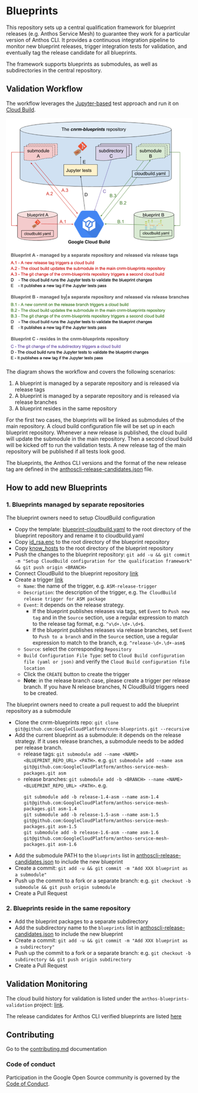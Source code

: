 # Blueprints

This repository sets up a central qualification framework for blueprint releases
(e.g. Anthos Service Mesh) to guarantee they work for a particular version of Anthos CLI.
It provides a continuous integration pipeline to monitor new blueprint releases,
trigger integration tests for validation, and eventually tag the release candidate
for all blueprints.

The framework supports blueprints as submodules, as well as subdirectories in the central repository.

## Validation Workflow

The workflow leverages the [Jupyter-based]((https://jupyter.org/)) test approach and
run it on [Cloud Build](https://cloud.google.com/cloud-build/docs).

![workflow image](docs/images/workflow.png)

The diagram shows the workflow and covers the following scenarios:
1. A blueprint is managed by a separate repository and is released via release tags
2. A blueprint is managed by a separate repository and is released via release branches
3. A blueprint resides in the same repository

For the first two cases, the blueprints will be linked as submodules of the main repository.
A cloud build configuration file will be set up in each blueprint repository.
Whenever a new release is published, the cloud build will update the submodule in the main repository.
Then a second cloud build will be kicked off to run the validation tests.
A new release tag of the main repository will be published if all tests look good.

The blueprints, the Anthos CLI versions and the format of the new release tag are defined in the [anthoscli-release-candidates.json](anthoscli-release-candidates.json) file.

## How to add new Blueprints

### 1. Blueprints managed by separate repositories

The blueprint owners need to setup CloudBuild configuration
- Copy the template: [blueprint-cloudbuild.yaml](test/templates/blueprint-cloudbuild.yaml) to the root directory of the blueprint repository and rename it to cloudbuild.yaml
- Copy [id_rsa.enc](test/ssh/id_rsa.enc) to the root directory of the blueprint repository
- Copy [know_hosts](test/ssh/known_hosts) to the root directory of the blueprint repository
- Push the changes to the blueprint repository: `git add -u && git commit -m "Setup CloudBuild configuration for the qualification framework" && git push origin <BRANCH>`
- Connect CloudBuild to the blueprint repository [link](https://pantheon.corp.google.com/cloud-build/triggers/connect?project=anthos-blueprints-validation&organizationId=433637338589)
- Create a trigger [link](https://pantheon.corp.google.com/cloud-build/triggers/add?project=anthos-blueprints-validation&organizationId=433637338589)
  - `Name`: the name of the trigger, e.g. `ASM-release-trigger`
  - `Description`: the description of the trigger, e.g. `The CloudBuild release trigger for ASM package`
  - `Event`: it depends on the release strategy.
    - If the blueprint publishes releases via tags, set `Event` to `Push new tag` and in the `Source` section, use a regular expression to match to the release tag format, e.g. `^v\d+.\d+.\d+$`.
    - If the blueprint publishes releases via release branches, set `Event` to `Push to a branch` and in the `Source` section, use a regular expression to match to the branch, e.g. `^release-\d+.\d+-asm$`
  - `Source`: select the corresponding `Repository`
  - `Build Configuration File Type`: set to `Cloud Build configuration file (yaml or json)` and verify the `Cloud Build configuration file location`
  - Click the `CREATE` button to create the trigger
  - **Note**: in the release branch case, please create a trigger per release branch. If you have N release branches, N CloudBuild triggers need to be created.

The blueprint owners need to create a pull request to add the blueprint repository as a submodule
- Clone the cnrm-blueprints repo: `git clone git@github.com:GoogleCloudPlatform/cnrm-blueprints.git --recursive`
- Add the current blueprint as a submodule: it depends on the release strategy. If it uses release branches, a submodule needs to be added per release branch.
  - release tags: `git submodule add --name <NAME> <BLUEPRINT_REPO_URL> <PATH>`. e.g. `git submodule add --name asm git@github.com:GoogleCloudPlatform/anthos-service-mesh-packages.git asm`
  - release branches: `git submodule add -b <BRANCH> --name <NAME> <BLUEPRINT_REPO_URL> <PATH>`. e.g.
    ```
    git submodule add -b release-1.4-asm --name asm-1.4 git@github.com:GoogleCloudPlatform/anthos-service-mesh-packages.git asm-1.4
    git submodule add -b release-1.5-asm --name asm-1.5 git@github.com:GoogleCloudPlatform/anthos-service-mesh-packages.git asm-1.5
    git submodule add -b release-1.6-asm --name asm-1.6 git@github.com:GoogleCloudPlatform/anthos-service-mesh-packages.git asm-1.6
    ```
- Add the submodule PATH to the `blueprints` list in [anthoscli-release-candidates.json](anthoscli-release-candidates.json) to include the new blueprint
- Create a commit: `git add -u && git commit -m "Add XXX blueprint as a submodule"`
- Push up the commit to a fork or a separate branch: e.g. `git checkout -b submodule && git push origin submodule`
- Create a Pull Request


### 2. Blueprints reside in the same repository

- Add the blueprint packages to a separate subdirectory
- Add the subdirectory name to the `blueprints` list in [anthoscli-release-candidates.json](anthoscli-release-candidates.json) to include the new blueprint
- Create a commit: `git add -u && git commit -m "Add XXX blueprint as a subdirectory"`
- Push up the commit to a fork or a separate branch: e.g. `git checkout -b subdirectory && git push origin subdirectory`
- Create a Pull Request

## Validation Monitoring

The cloud build history for validation is listed under the `anthos-blueprints-validation` project: [link](https://pantheon.corp.google.com/cloud-build/builds?organizationId=433637338589&project=anthos-blueprints-validation).

The release candidates for Anthos CLI verified blueprints are listed [here](https://github.com/GoogleCloudPlatform/blueprints/releases)


## Contributing

Go to the [contributing.md](docs/contributing.md) documentation

### Code of conduct

Participation in the Google Open Source community is governed by the [Code of Conduct](docs/code-of-conduct.md).
